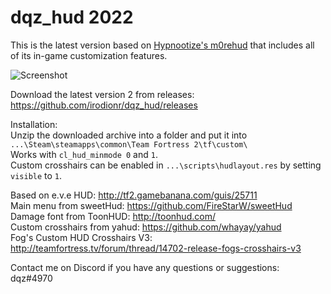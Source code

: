 # dqz_hud 2022

This is the latest version based on [Hypnootize's m0rehud](https://github.com/Hypnootize/m0rehud) that includes all of its in-game customization features.

![Screenshot](https://i.imgur.com/7fHRgTb.jpg)

Download the latest version 2 from releases: https://github.com/irodionr/dqz_hud/releases

Installation:  
Unzip the downloaded archive into a folder and put it into `...\Steam\steamapps\common\Team Fortress 2\tf\custom\`  
Works with `cl_hud_minmode 0` and `1`.  
Custom crosshairs can be enabled in `...\scripts\hudlayout.res` by setting `visible` to `1`.

Based on e.v.e HUD: http://tf2.gamebanana.com/guis/25711  
Main menu from sweetHud: https://github.com/FireStarW/sweetHud  
Damage font from ToonHUD: http://toonhud.com/  
Custom crosshairs from yahud: https://github.com/whayay/yahud  
Fog's Custom HUD Crosshairs V3: http://teamfortress.tv/forum/thread/14702-release-fogs-crosshairs-v3

Contact me on Discord if you have any questions or suggestions:  
dqz#4970
